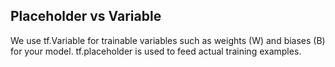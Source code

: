 ## Placeholder vs Variable
We use tf.Variable for trainable variables such as weights (W) and biases (B) for your model.
tf.placeholder is used to feed actual training examples.


